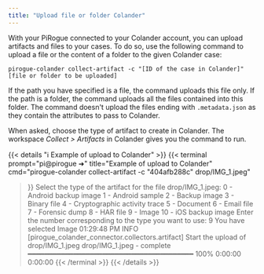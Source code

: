 ```yaml
---
title: "Upload file or folder Colander"
---
```


With your PiRogue connected to your Colander account, you can upload artifacts and files to your cases. To do so, use the following command to upload a file or the content of a folder to the given Colander case:

```shell {title="Upload a file to Colander"}
pirogue-colander collect-artifact -c "[ID of the case in Colander]" [file or folder to be uploaded]
```

If the path you have specified is a file, the command uploads this file only. If the path is a folder, the command uploads all the files contained into this folder. The command doesn't upload the files ending with `.metadata.json` as they contain the attributes to pass to Colander.

When asked, choose the type of artifact to create in Colander. The workspace *Collect > Artifacts* in Colander gives you the command to run.

{{< details "ℹ️ Example of upload to Colander" >}}
{{< terminal 
prompt="pi@pirogue ➜" 
title="Example of upload to Colander"
cmd="pirogue-colander collect-artifact -c \"404afb288c\" drop/IMG_1.jpeg" 
>}}
Select the type of the artifact for the file drop/IMG_1.jpeg:
0 - Android backup image
1 - Android sample
2 - Backup image
3 - Binary file
4 - Cryptographic activity trace
5 - Document
6 - Email file
7 - Forensic dump
8 - HAR file
9 - Image
10 - iOS backup image
Enter the number corresponding to the type you want to use: 9
You have selected Image
01:29:48 PM INFO     [pirogue_colander_connector.collectors.artifact] Start the upload of drop/IMG_1.jpeg
  drop/IMG_1.jpeg - complete ━━━━━━━━━━━━━━━━━━━━━━━━━━━━━━━━━━━━━━━━ 100% 0:00:00 0:00:00
{{< /terminal >}}
{{< /details >}}
